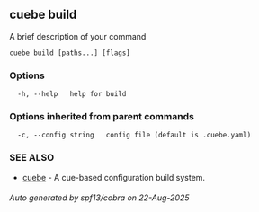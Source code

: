 ## cuebe build

A brief description of your command

```
cuebe build [paths...] [flags]
```

### Options

```
  -h, --help   help for build
```

### Options inherited from parent commands

```
  -c, --config string   config file (default is .cuebe.yaml)
```

### SEE ALSO

* [cuebe](cuebe.md)	 - A cue-based configuration build system.

###### Auto generated by spf13/cobra on 22-Aug-2025
